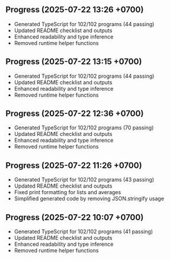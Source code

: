 ## Progress (2025-07-22 13:26 +0700)
- Generated TypeScript for 102/102 programs (44 passing)
- Updated README checklist and outputs
- Enhanced readability and type inference
- Removed runtime helper functions

## Progress (2025-07-22 13:15 +0700)
- Generated TypeScript for 102/102 programs (44 passing)
- Updated README checklist and outputs
- Enhanced readability and type inference
- Removed runtime helper functions

## Progress (2025-07-22 12:36 +0700)
- Generated TypeScript for 102/102 programs (70 passing)
- Updated README checklist and outputs
- Enhanced readability and type inference
- Removed runtime helper functions
## Progress (2025-07-22 11:26 +0700)
- Generated TypeScript for 102/102 programs (43 passing)
- Updated README checklist and outputs
- Fixed print formatting for lists and averages
- Simplified generated code by removing JSON.stringify usage
## Progress (2025-07-22 10:07 +0700)
- Generated TypeScript for 102/102 programs (41 passing)
- Updated README checklist and outputs
- Enhanced readability and type inference
- Removed runtime helper functions
